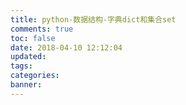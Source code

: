 ```yaml
---
title: python-数据结构-字典dict和集合set
comments: true
toc: false
date: 2018-04-10 12:12:04
updated:
tags:
categories:
banner:
---
```


